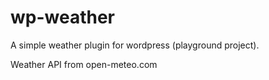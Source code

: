 # wp-weather
A simple weather plugin for wordpress (playground project). 

Weather API from open-meteo.com 
